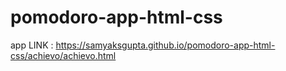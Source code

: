 # pomodoro-app-html-css
app LINK : https://samyaksgupta.github.io/pomodoro-app-html-css/achievo/achievo.html
